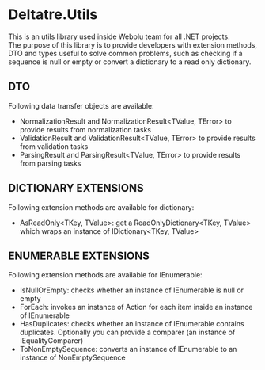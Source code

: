 # Deltatre.Utils

This is an utils library used inside Webplu team for all .NET projects.  
The purpose of this library is to provide developers with extension methods, DTO and types useful to solve common problems, such as checking if a sequence is null or empty or convert a dictionary to a read only dictionary.

## DTO
Following data transfer objects are available:
- NormalizationResult<T> and NormalizationResult<TValue, TError> to provide results from normalization tasks
- ValidationResult<T> and ValidationResult<TValue, TError> to provide results from validation tasks
- ParsingResult<T> and ParsingResult<TValue, TError> to provide results from parsing tasks

## DICTIONARY EXTENSIONS
Following extension methods are available for dictionary:
- AsReadOnly<TKey, TValue>: get a ReadOnlyDictionary<TKey, TValue> which wraps an instance of IDictionary<TKey, TValue>

## ENUMERABLE EXTENSIONS
Following extension methods are available for IEnumerable:
- IsNullOrEmpty<T>: checks whether an instance of IEnumerable<T> is null or empty
- ForEach<T>: invokes an instance of Action<T> for each item inside an instance of IEnumerable<T>
- HasDuplicates<T>: checks whether an instance of IEnumerable<T> contains duplicates. Optionally you can provide a comparer (an instance of IEqualityComparer<T>)
- ToNonEmptySequence<T>: converts an instance of IEnumerable<T> to an instance of NonEmptySequence<T>
